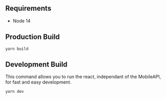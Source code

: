 ## Requirements

-   Node 14

## Production Build

```
yarn build
```

## Development Build

This command allows you to run the react, independant of the MobileAPI, for fast and easy development.

```
yarn dev
```
